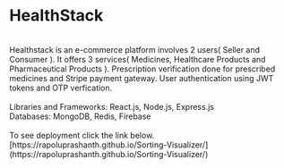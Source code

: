 <h1>HealthStack</h1>
<br>
Healthstack is an e-commerce platform involves 2 users( Seller and Consumer ). It offers 3 services( Medicines, Healthcare Products and Pharmaceutical Products ). Prescription verification done for prescribed medicines and Stripe payment gateway. User authentication using JWT tokens and OTP verfication.
<br><br>
Libraries and Frameworks: React.js, Node.js, Express.js
<br>
Databases: MongoDB, Redis, Firebase
<br>
<br>
To see deployment click the link below.
<br>
[https://rapoluprashanth.github.io/Sorting-Visualizer/](https://rapoluprashanth.github.io/Sorting-Visualizer/)


